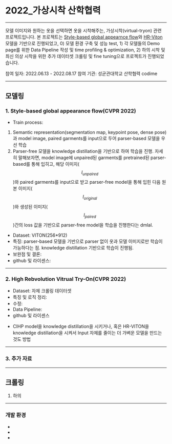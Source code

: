 # 2022_가상시착 산학협력
---

모델 이미지와 원하는 옷을 선택하면 옷을 시착해주는, 가상시착(virtual-tryon) 관련 프로젝트입니다. 본 프로젝트는 [Style-based global appearnce flow](https://github.com/SenHe/Flow-Style-VTON#style-based-global-appearance-flow-for-virtual-try-on-cvpr-2022)와 [HR-Viton](https://github.com/sangyun884/HR-VITON) 모델을 기반으로 진행되었고, 0) 모델 환경 구축 및 성능 test, 1) 각 모델들의 Demo page를 위한 Data Pipeline 작성 및 time profiling & optimization, 2) 하의 시착 및 최신 의상 시착을 위한 추가 데이터셋 크롤링 및 fine tuning으로 프로젝트가 진행되었습니다. 

참여 일자: 2022.06.13 - 2022.08.17
참여 기관: 성균관대학교 산학협력 codime

---
## 모델링
### 1. Style-based global appearance flow(CVPR 2022)
- Train process: 
1) Semantic representation(segmentation map, keypoint pose, dense pose)과 model image, paired garments를 input으로 두어 parser-based 모델을 우선 학습 
2) Parser-free 모델을 knowledge distillation을 기반으로 하여 학습을 진행. 자세히 말해보자면, model image에 unpaired된 garments를 pretrained된 parser-based를 통해 입히고, 해당 이미지($$I_{unpaired}$$)와 paired garments를 input으로 받고 parser-free model을 통해 입힌 다음 원본 이미지($$I_{original}$$)와 생성된 이미지($$I_{paired}$$)간의 loss 값을 기반으로 parser-free model을 학습을 진행한다는 dmlal.
- Dataset: VITON(256*912)
- 특징: parser-based 모델을 기반으로 parser 없이 옷과 모델 이미지로만 학습이 가능하다는 점. knowledge distillation 기반으로 학습이 진행됨.
- 보완점 및 결론: 
- github 및 라이센스:


---
### 2. High Rebvolution Vitrual Try-On(CVPR 2022)
- Dataset: 자체 크롤링 데이터셋
 - 특징 및 로직 정리:
 - 수정:
 - Data Pipeline:
 - github 및 라이센스
 
* CIHP model을 knowledge distillation을 시키거나, 혹은 HR-VITON을 knowledge distillation을 시켜서 Input 자체를 줄이는 더 가벼운 모델을 만드는 것도 방법

---
### 3. 추가 자료

---
## 크롤링
1. 하의 
 
---
### 개발 환경
- 
- 
- 
